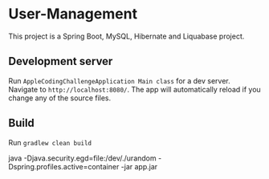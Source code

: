 # User-Management

This project is a Spring Boot, MySQL, Hibernate and Liquabase project.

## Development server

Run `AppleCodingChallengeApplication Main class` for a dev server. Navigate to `http://localhost:8080/`. The app will automatically reload if you change any of the source files.

## Build

Run `gradlew clean build`

java -Djava.security.egd=file:/dev/./urandom -Dspring.profiles.active=container -jar app.jar
